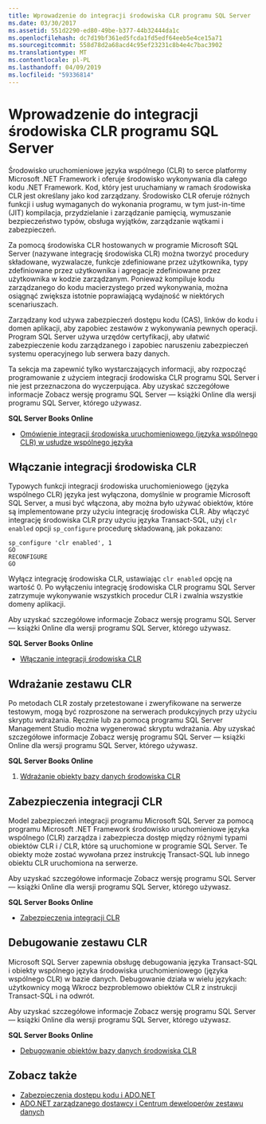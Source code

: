 ```yaml
---
title: Wprowadzenie do integracji środowiska CLR programu SQL Server
ms.date: 03/30/2017
ms.assetid: 551d2290-ed80-49be-b377-44b32444da1c
ms.openlocfilehash: dc7d19bf361ed5fcda1fd5edf64eeb5e4ce15a71
ms.sourcegitcommit: 558d78d2a68acd4c95ef23231c8b4e4c7bac3902
ms.translationtype: MT
ms.contentlocale: pl-PL
ms.lasthandoff: 04/09/2019
ms.locfileid: "59336814"
---
```

# <a name="introduction-to-sql-server-clr-integration"></a>Wprowadzenie do integracji środowiska CLR programu SQL Server
Środowisko uruchomieniowe języka wspólnego (CLR) to serce platformy Microsoft .NET Framework i oferuje środowisko wykonywania dla całego kodu .NET Framework. Kod, który jest uruchamiany w ramach środowiska CLR jest określany jako kod zarządzany. Środowisko CLR oferuje różnych funkcji i usług wymaganych do wykonania programu, w tym just-in-time (JIT) kompilacja, przydzielanie i zarządzanie pamięcią, wymuszanie bezpieczeństwo typów, obsługa wyjątków, zarządzanie wątkami i zabezpieczeń.  
  
 Za pomocą środowiska CLR hostowanych w programie Microsoft SQL Server (nazywane integrację środowiska CLR) można tworzyć procedury składowane, wyzwalacze, funkcje zdefiniowane przez użytkownika, typy zdefiniowane przez użytkownika i agregacje zdefiniowane przez użytkownika w kodzie zarządzanym. Ponieważ kompiluje kodu zarządzanego do kodu macierzystego przed wykonywania, można osiągnąć zwiększa istotnie poprawiającą wydajność w niektórych scenariuszach.  
  
 Zarządzany kod używa zabezpieczeń dostępu kodu (CAS), linków do kodu i domen aplikacji, aby zapobiec zestawów z wykonywania pewnych operacji. Program SQL Server używa urzędów certyfikacji, aby ułatwić zabezpieczenie kodu zarządzanego i zapobiec naruszeniu zabezpieczeń systemu operacyjnego lub serwera bazy danych.  
  
 Ta sekcja ma zapewnić tylko wystarczających informacji, aby rozpocząć programowanie z użyciem integracji środowiska CLR programu SQL Server i nie jest przeznaczona do wyczerpująca. Aby uzyskać szczegółowe informacje Zobacz wersję programu SQL Server — książki Online dla wersji programu SQL Server, którego używasz.  
  
 **SQL Server Books Online**  
  
-   [Omówienie integracji środowiska uruchomieniowego (języka wspólnego CLR) w usłudze wspólnego języka](https://go.microsoft.com/fwlink/?LinkId=115242)  
  
## <a name="enabling-clr-integration"></a>Włączanie integracji środowiska CLR  
 Typowych funkcji integracji środowiska uruchomieniowego (języka wspólnego CLR) języka jest wyłączona, domyślnie w programie Microsoft SQL Server, a musi być włączona, aby można było używać obiektów, które są implementowane przy użyciu integrację środowiska CLR. Aby włączyć integrację środowiska CLR przy użyciu języka Transact-SQL, użyj `clr enabled` opcji `sp_configure` procedurę składowaną, jak pokazano:  
  
```  
sp_configure 'clr enabled', 1  
GO  
RECONFIGURE  
GO  
```  
  
 Wyłącz integrację środowiska CLR, ustawiając `clr enabled` opcję na wartość 0. Po wyłączeniu integrację środowiska CLR programu SQL Server zatrzymuje wykonywanie wszystkich procedur CLR i zwalnia wszystkie domeny aplikacji.  
  
 Aby uzyskać szczegółowe informacje Zobacz wersję programu SQL Server — książki Online dla wersji programu SQL Server, którego używasz.  
  
 **SQL Server Books Online**  
  
-   [Włączanie integracji środowiska CLR](https://go.microsoft.com/fwlink/?LinkId=115230)  
  
## <a name="deploying-a-clr-assembly"></a>Wdrażanie zestawu CLR  
 Po metodach CLR zostały przetestowane i zweryfikowane na serwerze testowym, mogą być rozproszone na serwerach produkcyjnych przy użyciu skryptu wdrażania. Ręcznie lub za pomocą programu SQL Server Management Studio można wygenerować skryptu wdrażania. Aby uzyskać szczegółowe informacje Zobacz wersję programu SQL Server — książki Online dla wersji programu SQL Server, którego używasz.  
  
 **SQL Server Books Online**  
  
1. [Wdrażanie obiekty bazy danych środowiska CLR](https://go.microsoft.com/fwlink/?LinkId=115232)  
  
## <a name="clr-integration-security"></a>Zabezpieczenia integracji CLR  
 Model zabezpieczeń integracji programu Microsoft SQL Server za pomocą programu Microsoft .NET Framework środowisko uruchomieniowe języka wspólnego (CLR) zarządza i zabezpiecza dostęp między różnymi typami obiektów CLR i / CLR, które są uruchomione w programie SQL Server. Te obiekty może zostać wywołana przez instrukcję Transact-SQL lub innego obiektu CLR uruchomiona na serwerze.  
  
 Aby uzyskać szczegółowe informacje Zobacz wersję programu SQL Server — książki Online dla wersji programu SQL Server, którego używasz.  
  
 **SQL Server Books Online**  
  
-   [Zabezpieczenia integracji CLR](https://go.microsoft.com/fwlink/?LinkId=115234)  
  
## <a name="debugging-a-clr-assembly"></a>Debugowanie zestawu CLR  
 Microsoft SQL Server zapewnia obsługę debugowania języka Transact-SQL i obiekty wspólnego języka środowiska uruchomieniowego (języka wspólnego CLR) w bazie danych. Debugowanie działa w wielu językach: użytkownicy mogą Wkrocz bezproblemowo obiektów CLR z instrukcji Transact-SQL i na odwrót.  
  
 Aby uzyskać szczegółowe informacje Zobacz wersję programu SQL Server — książki Online dla wersji programu SQL Server, którego używasz.  
  
 **SQL Server Books Online**  
  
-   [Debugowanie obiektów bazy danych środowiska CLR](https://go.microsoft.com/fwlink/?LinkId=115236)  
  
## <a name="see-also"></a>Zobacz także

- [Zabezpieczenia dostępu kodu i ADO.NET](../../../../../docs/framework/data/adonet/code-access-security.md)
- [ADO.NET zarządzanego dostawcy i Centrum deweloperów zestawu danych](https://go.microsoft.com/fwlink/?LinkId=217917)
